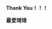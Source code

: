 **Thank You！！！**

**最爱琦琦**
<!---
QiQiyydss/QiQiyydss is a ✨ special ✨ repository because its `README.md` (this file) appears on your GitHub profile.
You can click the Preview link to take a look at your changes.
--->
